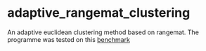 # adaptive_rangemat_clustering
An adaptive euclidean clustering method based on rangemat.
The programme was tested on this [benchmark](https://github.com/cavayangtao/lidar_clustering_bench.git)
